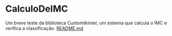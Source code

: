 # CalculoDeIMC
Um breve teste da biblioteca Customtkinter, um sistema que calcula o IMC e verifica a classificação.
[README.md](https://github.com/FabricioPython/CalculoDeIMC/files/13464554/README.md)
